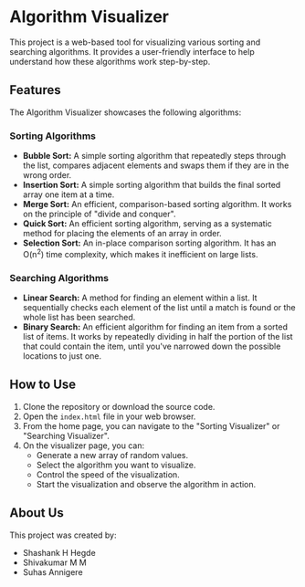 # Algorithm Visualizer

This project is a web-based tool for visualizing various sorting and searching algorithms. It provides a user-friendly interface to help understand how these algorithms work step-by-step.

## Features

The Algorithm Visualizer showcases the following algorithms:

### Sorting Algorithms
- **Bubble Sort:** A simple sorting algorithm that repeatedly steps through the list, compares adjacent elements and swaps them if they are in the wrong order.
- **Insertion Sort:** A simple sorting algorithm that builds the final sorted array one item at a time.
- **Merge Sort:** An efficient, comparison-based sorting algorithm. It works on the principle of "divide and conquer".
- **Quick Sort:** An efficient sorting algorithm, serving as a systematic method for placing the elements of an array in order.
- **Selection Sort:** An in-place comparison sorting algorithm. It has an O(n<sup>2</sup>) time complexity, which makes it inefficient on large lists.

### Searching Algorithms
- **Linear Search:** A method for finding an element within a list. It sequentially checks each element of the list until a match is found or the whole list has been searched.
- **Binary Search:** An efficient algorithm for finding an item from a sorted list of items. It works by repeatedly dividing in half the portion of the list that could contain the item, until you've narrowed down the possible locations to just one.

## How to Use

1.  Clone the repository or download the source code.
2.  Open the `index.html` file in your web browser.
3.  From the home page, you can navigate to the "Sorting Visualizer" or "Searching Visualizer".
4.  On the visualizer page, you can:
    -   Generate a new array of random values.
    -   Select the algorithm you want to visualize.
    -   Control the speed of the visualization.
    -   Start the visualization and observe the algorithm in action.

## About Us

This project was created by:
- Shashank H Hegde
- Shivakumar M M
- Suhas Annigere
 
